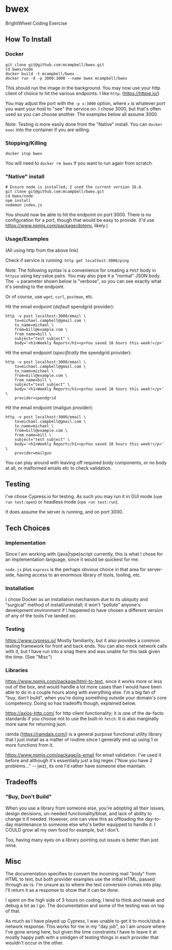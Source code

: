 # bwex
BrightWheel Coding Exercise

## How To Install
### Docker
```
git clone git@github.com:mcampbell/bwex.git
cd bwex/node
docker build -t mcampbell/bwex .
docker run -d -p 3000:3000 --name bwex mcampbell/bwex
```

This should run the image in the background.  You may now use your http client of choice
to hit the various endpoints.  I like `http`. (https://httpie.io/)

You may adjust the port with the `-p x:3000` option, where `x` is whatever port you want
your host to "see" the service on.  I chose 3000, but that's often used so you can choose
another.  The examples below all assume 3000.

Note: Testing is more easily done from the "Native" install.  You can `docker exec` into
the container if you are willing.

### Stopping/Killing
```
docker stop bwex
```

You will need to `docker rm bwex` if you want to run again from scratch.

### "Native" install
```
# Ensure node is installed; I used the current version 16.8.
git clone git@github.com:mcampbell/bwex.git
cd bwex/node
npm install
nodemon index.js
```

You should now be able to hit the endpoint on port 3000.  There is no configuration for a
port, though that would be easy to provide.  (I'd use
https://www.npmjs.com/package/dotenv, likely.)

### Usage/Examples

(All using http from the above link)

Check if service is running: `http get localhost:3000/ping`

Note: The following syntax is a convenience for creating a `POST` body in `httpie` using
key:value pairs.  You may also pipe it a "normal" JSON body.  The `-v` parameter shown
below is "verbose", so you can see exactly what it's sending to the endpoint.

Or of course, use `wget`, `curl`, `postman`, etc.

Hit the email endpoint (*default* spendgrid provider):
```
http -v post localhost:3000/email \
    to=michael.campbell@gmail.com \
    to_name=michael \
    from=bill@example.com \
    from_name=bill \
    subject="test subject" \
    body='<h1>Weekly Report</h1><p>You saved 10 hours this week!</p>'
```

Hit the email endpoint (*specifically* the spendgrid provider):
```
http -v post localhost:3000/email \
    to=michael.campbell@gmail.com \
    to_name=michael \
    from=bill@example.com \
    from_name=bill \
    subject="test subject" \
    body='<h1>Weekly Report</h1><p>You saved 10 hours this week!</p>' \
    provider=spendgrid
```

Hit the email endpoint (mailgun provider):
```
http -v post localhost:3000/email \
    to=michael.campbell@gmail.com \
    to_name=michael \
    from=bill@example.com \
    from_name=bill \
    subject="test subject" \
    body='<h1>Weekly Report</h1><p>You saved 10 hours this week!</p>' \
    provider=mailgun
```

You can play around with leaving off required body components, or no body at all, or
malformed emails etc to check validation.

## Testing
I've chose Cypress.io for testing.  As such you may run it in GUI mode (`npm run
test:open`) or headless mode (`npm run test:run`).

It does assume the server is running, and on port 3000.


## Tech Choices
### Implementation
Since I am working with {java|type}script currently, this is what I chose for an
implementation language, since it would be quickest for me.

`node.js` plus `express` is the perhaps obvious choice in that area for server-side,
having access to an enormous library of tools, tooling, etc.

### Installation
I chose Docker as an installation mechanism due to its ubiquity and "surgical" method of
install/uninstall; it won't "pollute" anyone's development environment if I happened to
have chosen a different version of any of the tools I've landed on.

### Testing
https://www.cypress.io/ Mostly familiarity, but it also provides a common testing
framework for front and back ends.  You can also mock network calls with it, but I have
run into a snag there and was unable for this task given the time.  (See "Misc")


### Libraries
https://www.npmjs.com/package/html-to-text, since it works more or less out of the
box, and would handle a lot more cases than I would have been able to do in a couple hours
along with everything else.  I'm a big fan of "buy, don't build", when you're doing
something outside your domain's core competency.  Doing so has tradeoffs though, explained
below.

https://axios-http.com/ for http client functionality; it is one of the de-facto standards
if you choose not to use the built-in `fetch`.  It is also marginally more sane for
returning json.

ramda (https://ramdajs.com/) is a general purpose functional utility library that I just
install as a matter of routine since I generally end up using 1 or more functions from
it.

https://www.npmjs.com/package/is-email for email validation.  I've used it before and
although it's essentially just a big regex ("Now you have 2 problems..." -- jwz), its one
I'd rather have someone else maintain.


## Tradeoffs

### "Buy, Don't Build"
When you use a library from someone else, you're adopting all their issues, design
decisions, un-needed functionality/bloat, and lack of ability to change it if needed.
However, one can view this as offloading the day-to-day maintenance to someone else who's
better equipped to handle it.  I COULD grow all my own food for example, but I don't.

Too, having many eyes on a library pointing out issues is better than just mine.


## Misc

The documentation specifies to convert the incoming mail "body" from HTML to text, but
both provider examples use the initial HTML, passed through as-is.  I'm unsure as to where
the text conversion comes into play.  I'll return it as a response to show that it can be
done.

I spent on the high side of 3 hours on coding; I tend to think and tweak and debug a lot
as I go.  The documentation and some of the testing was on top of that.

As much as I have played up Cypress, I was unable to get it to mock/stub a network
response.  This works for me in my "day job", so I am unsure where I've gone wrong here,
but given the time constraints I have to leave it at mostly happy path with a smidgen of
testing things in each provider that wouldn't occur in the other.
